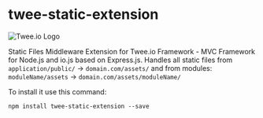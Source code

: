 # twee-static-extension

![Twee.io Logo](https://s3.eu-central-1.amazonaws.com/meshin/public/twee.io.png)

Static Files Middleware Extension for Twee.io Framework - MVC Framework for Node.js and io.js based on Express.js.
Handles all static files from `application/public/` -> `domain.com/assets/` and from modules: `moduleName/assets` -> `domain.com/assets/moduleName/`

To install it use this command:

```
npm install twee-static-extension --save
```
